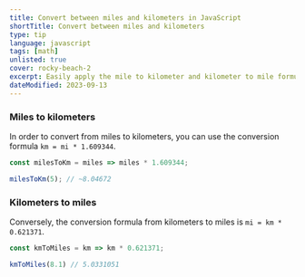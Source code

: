 ```yaml
---
title: Convert between miles and kilometers in JavaScript
shortTitle: Convert between miles and kilometers
type: tip
language: javascript
tags: [math]
unlisted: true
cover: rocky-beach-2
excerpt: Easily apply the mile to kilometer and kilometer to mile formulas.
dateModified: 2023-09-13
---
```


### Miles to kilometers

In order to convert from miles to kilometers, you can use the conversion formula `km = mi * 1.609344`.

```js
const milesToKm = miles => miles * 1.609344;

milesToKm(5); // ~8.04672
```

### Kilometers to miles

Conversely, the conversion formula from kilometers to miles is `mi = km * 0.621371`.

```js
const kmToMiles = km => km * 0.621371;

kmToMiles(8.1) // 5.0331051
```
